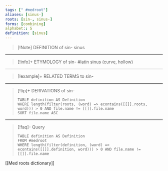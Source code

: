 ```yaml
---
tags: [" #medroot"]
aliases: [sinus-]
roots: [sin-, sinus-]
forms: [combining]
alphabet:: S
definition: [sinus]
---
```

>[!Note] DEFINITION of sin-
>sinus
_____
>[!info]+ ETYMOLOGY of sin-
>#latin sinus (curve, hollow)
_____
>[!example]+ RELATED TERMS to sin-
>
_____
>[!tip]+ DERIVATIONS of sin-
>```dataview
>TABLE definition AS Definition 
>WHERE length(filter(roots, (word) => econtains([[]].roots, word))) > 0 AND file.name != [[]].file.name
>SORT file.name ASC
>```
___
>[!faq]- Query
>```dataview
>TABLE definition AS Definition
>FROM #medroot
>WHERE length(filter(definition, (word) => econtains([[]].definition, word))) > 0 AND file.name != [[]].file.name
>```

[[Med roots dictionary]]